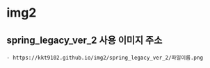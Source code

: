 # img2

## spring_legacy_ver_2 사용 이미지 주소
    - https://kkt9102.github.io/img2/spring_legacy_ver_2/파일이름.png
